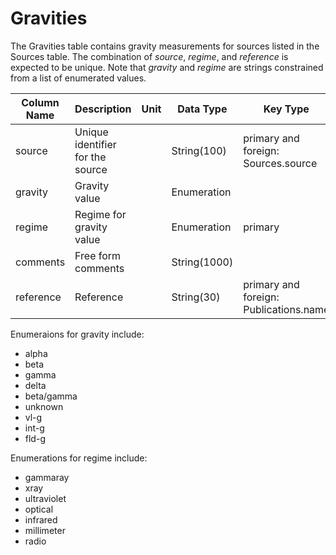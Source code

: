# Gravities

The Gravities table contains gravity measurements for sources listed in the Sources table. 
The combination of *source*, *regime*, and *reference* is expected to be unique.
Note that *gravity* and *regime* are strings constrained from a list of enumerated values.

| Column Name | Description  | Unit  | Data Type | Key Type  |
|---|---|---|---|---|
| source    | Unique identifier for the source |   | String(100)  | primary and foreign: Sources.source   |
| gravity | Gravity value |  | Enumeration  |   |
| regime | Regime for gravity value |  | Enumeration  | primary |
| comments  | Free form comments |   | String(1000) |   |
| reference | Reference |   | String(30) | primary and foreign: Publications.name |

Enumeraions for gravity include:
 - alpha
 - beta
 - gamma
 - delta
 - beta/gamma
 - unknown
 - vl-g
 - int-g
 - fld-g

Enumerations for regime include:
 - gammaray
 - xray
 - ultraviolet
 - optical
 - infrared
 - millimeter
 - radio